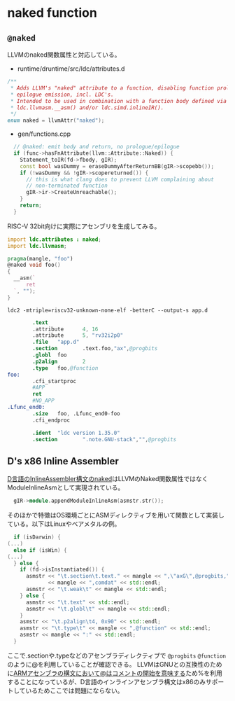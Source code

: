# naked function

## `@naked`

LLVMのnaked関数属性と対応している。

- runtime/druntime/src/ldc/attributes.d

```d
/**
 * Adds LLVM's "naked" attribute to a function, disabling function prologue /
 * epilogue emission, incl. LDC's.
 * Intended to be used in combination with a function body defined via
 * ldc.llvmasm.__asm() and/or ldc.simd.inlineIR().
 */
enum naked = llvmAttr("naked");
```

- gen/functions.cpp

```cpp
  // @naked: emit body and return, no prologue/epilogue
  if (func->hasFnAttribute(llvm::Attribute::Naked)) {
    Statement_toIR(fd->fbody, gIR);
    const bool wasDummy = eraseDummyAfterReturnBB(gIR->scopebb());
    if (!wasDummy && !gIR->scopereturned()) {
      // this is what clang does to prevent LLVM complaining about
      // non-terminated function
      gIR->ir->CreateUnreachable();
    }
    return;
  }
```

RISC-V 32bit向けに実際にアセンブリを生成してみる。

```d
import ldc.attributes : naked;
import ldc.llvmasm;

pragma(mangle, "foo")
@naked void foo()
{
  __asm(`
      ret
  `, "");
}
```

```console
ldc2 -mtriple=riscv32-unknown-none-elf -betterC --output-s app.d
```

```s
        .text
        .attribute      4, 16
        .attribute      5, "rv32i2p0"
        .file   "app.d"
        .section        .text.foo,"ax",@progbits
        .globl  foo
        .p2align        2
        .type   foo,@function
foo:
        .cfi_startproc
        #APP
        ret
        #NO_APP
.Lfunc_end0:
        .size   foo, .Lfunc_end0-foo
        .cfi_endproc

        .ident  "ldc version 1.35.0"
        .section        ".note.GNU-stack","",@progbits
```

## D's x86 Inline Assembler

[D言語のInlineAssembler構文のnaked](https://dlang.org/spec/iasm.html#naked)はLLVMのNaked関数属性ではなくModuleInlineAsmとして実現されている。

```cpp
  gIR->module.appendModuleInlineAsm(asmstr.str());
```

そのほかで特徴はOS環境ごとにASMディレクティブを用いて関数として実装している。以下はLinuxやベアメタルの例。

```cpp
  if (isDarwin) {
(...)
  else if (isWin) {
(...)
  } else {
    if (fd->isInstantiated()) {
      asmstr << "\t.section\t.text." << mangle << ",\"axG\",@progbits,"
             << mangle << ",comdat" << std::endl;
      asmstr << "\t.weak\t" << mangle << std::endl;
    } else {
      asmstr << "\t.text" << std::endl;
      asmstr << "\t.globl\t" << mangle << std::endl;
    }
    asmstr << "\t.p2align\t4, 0x90" << std::endl;
    asmstr << "\t.type\t" << mangle << ",@function" << std::endl;
    asmstr << mangle << ":" << std::endl;
  }
```

ここで.sectionや.typeなどのアセンブラディレクティブで `@progbits` `@function` のように@を利用していることが確認できる。
LLVMはGNUとの互換性のために[ARMアセンブラの構文において@はコメントの開始を意味する](https://sourceware.org/binutils/docs/as/Section.html#Section)ため%を利用することになっているが、D言語のインラインアセンブラ構文はx86のみサポートしているためここでは問題にならない。

